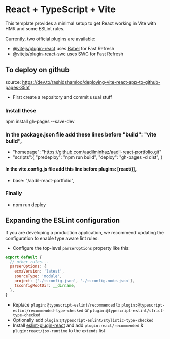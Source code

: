 # React + TypeScript + Vite

This template provides a minimal setup to get React working in Vite with HMR and some ESLint rules.

Currently, two official plugins are available:

- [@vitejs/plugin-react](https://github.com/vitejs/vite-plugin-react/blob/main/packages/plugin-react/README.md) uses [Babel](https://babeljs.io/) for Fast Refresh
- [@vitejs/plugin-react-swc](https://github.com/vitejs/vite-plugin-react-swc) uses [SWC](https://swc.rs/) for Fast Refresh

## To deploy on github
source:
https://dev.to/rashidshamloo/deploying-vite-react-app-to-github-pages-35hf

- First create a repository and commit usual stuff
### Install these
npm install gh-pages --save-dev

### In the package.json file add these lines before "build": "vite build",
- "homepage": "https://github.com/aadilminhaz/aadil-react-portfolio.git"
- "scripts":{
   "predeploy": "npm run build",
"deploy": "gh-pages -d dist", 
}   
#### In the vite.config.js file add this line before plugins: [react()],

- base: "/aadil-react-portfolio",

### Finally
- npm run deploy


## Expanding the ESLint configuration

If you are developing a production application, we recommend updating the configuration to enable type aware lint rules:

- Configure the top-level `parserOptions` property like this:

```js
export default {
  // other rules...
  parserOptions: {
    ecmaVersion: 'latest',
    sourceType: 'module',
    project: ['./tsconfig.json', './tsconfig.node.json'],
    tsconfigRootDir: __dirname,
  },
}
```

- Replace `plugin:@typescript-eslint/recommended` to `plugin:@typescript-eslint/recommended-type-checked` or `plugin:@typescript-eslint/strict-type-checked`
- Optionally add `plugin:@typescript-eslint/stylistic-type-checked`
- Install [eslint-plugin-react](https://github.com/jsx-eslint/eslint-plugin-react) and add `plugin:react/recommended` & `plugin:react/jsx-runtime` to the `extends` list
